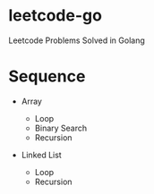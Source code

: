 # leetcode-go

Leetcode Problems Solved in Golang

# Sequence

- Array
    - Loop
    - Binary Search
    - Recursion

- Linked List
    - Loop
    - Recursion